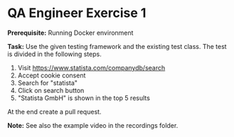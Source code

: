 # QA Engineer Exercise 1

**Prerequisite:** Running Docker environment

**Task:**
Use the given testing framework and the existing test class.
The test is divided in the following steps.

1. Visit https://www.statista.com/companydb/search
2. Accept cookie consent
3. Search for "statista"
4. Click on search button
5. "Statista GmbH" is shown in the top 5 results

At the end create a pull request.

**Note:**
See also the example video in the recordings folder.